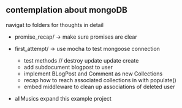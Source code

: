 ## contemplation about mongoDB


navigat to folders for thoughts in detail
- promise_recap/ -> make sure promises are clear

- first_attempt/ -> use mocha to test mongoose connection
  - test methods // destroy update update create
  - add subdocument blogpost to user
  - implement BLogPost and Comment as new Collections
  - recap how to reach associated collections in with populate()
  - embed middleware to clean up associations of deleted user


- allMusics expand this example project
